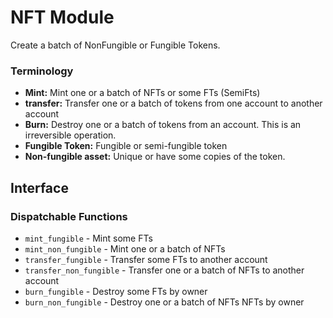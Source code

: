 # NFT Module

Create a batch of NonFungible or Fungible Tokens.

### Terminology

* **Mint:** Mint one or a batch of NFTs or some FTs (SemiFts)
* **transfer:** Transfer one or a batch of tokens from one account to another account
* **Burn:** Destroy one or a batch of tokens from an account. This is an irreversible operation.
* **Fungible Token:** Fungible or semi-fungible token
* **Non-fungible asset:** Unique or have some copies of the token.

## Interface

### Dispatchable Functions

* `mint_fungible` - Mint some FTs
* `mint_non_fungible` - Mint one or a batch of NFTs
* `transfer_fungible` - Transfer some FTs to another account
* `transfer_non_fungible` - Transfer one or a batch of NFTs to another account
* `burn_fungible` - Destroy some FTs by owner
* `burn_non_fungible` - Destroy one or a batch of NFTs NFTs by owner

[`Call`]: ./enum.Call.html
[`Config`]: ./trait.Config.html
